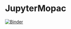 # JupyterMopac  
[![Binder](https://mybinder.org/badge_logo.svg)](https://mybinder.org/v2/gh/RyokoKuga/JupyterMopac/main?labpath=MOPAC.ipynb)
